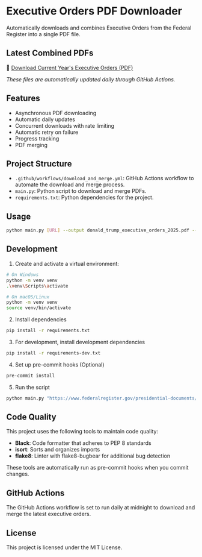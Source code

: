 # Executive Orders PDF Downloader

Automatically downloads and combines Executive Orders from the Federal Register into a single PDF file.

## Latest Combined PDFs

📄 [Download Current Year's Executive Orders (PDF)](donald_trump_executive_orders_2025.pdf)

*These files are automatically updated daily through GitHub Actions.*

## Features

- Asynchronous PDF downloading
- Automatic daily updates
- Concurrent downloads with rate limiting
- Automatic retry on failure
- Progress tracking
- PDF merging

## Project Structure

- `.github/workflows/download_and_merge.yml`: GitHub Actions workflow to automate the download and merge process.
- `main.py`: Python script to download and merge PDFs.
- `requirements.txt`: Python dependencies for the project.

## Usage

```bash
python main.py [URL] --output donald_trump_executive_orders_2025.pdf --download-dir downloaded_pdfs
```

## Development

1. Create and activate a virtual environment:

```bash
# On Windows
python -m venv venv
.\venv\Scripts\activate

# On macOS/Linux
python -m venv venv
source venv/bin/activate
```

2. Install dependencies

```bash
pip install -r requirements.txt
```

3. For development, install development dependencies

```bash
pip install -r requirements-dev.txt
```

4. Set up pre-commit hooks (Optional)

```bash
pre-commit install
```

5. Run the script

```bash
python main.py "https://www.federalregister.gov/presidential-documents/executive-orders/donald-trump/2025" --output executive_orders_2025.pdf --download-dir downloaded_pdfs
```

## Code Quality

This project uses the following tools to maintain code quality:

- **Black**: Code formatter that adheres to PEP 8 standards
- **isort**: Sorts and organizes imports
- **flake8**: Linter with flake8-bugbear for additional bug detection

These tools are automatically run as pre-commit hooks when you commit changes.

## GitHub Actions

The GitHub Actions workflow is set to run daily at midnight to download and merge the latest executive orders.

## License

This project is licensed under the MIT License.
